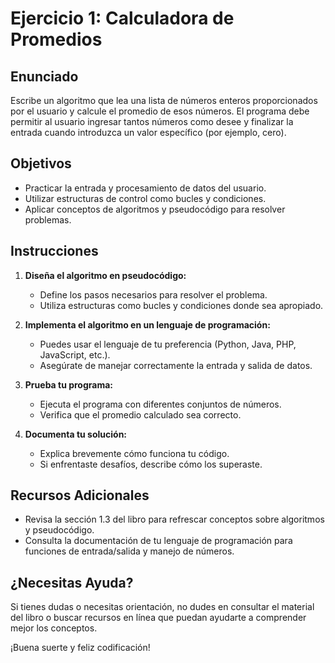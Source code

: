 # Ejercicio 1: Calculadora de Promedios

## Enunciado

Escribe un algoritmo que lea una lista de números enteros proporcionados por el usuario y calcule el promedio de esos números. El programa debe permitir al usuario ingresar tantos números como desee y finalizar la entrada cuando introduzca un valor específico (por ejemplo, cero).

## Objetivos

- Practicar la entrada y procesamiento de datos del usuario.
- Utilizar estructuras de control como bucles y condiciones.
- Aplicar conceptos de algoritmos y pseudocódigo para resolver problemas.

## Instrucciones

1. **Diseña el algoritmo en pseudocódigo:**
   - Define los pasos necesarios para resolver el problema.
   - Utiliza estructuras como bucles y condiciones donde sea apropiado.

2. **Implementa el algoritmo en un lenguaje de programación:**
   - Puedes usar el lenguaje de tu preferencia (Python, Java, PHP, JavaScript, etc.).
   - Asegúrate de manejar correctamente la entrada y salida de datos.

3. **Prueba tu programa:**
   - Ejecuta el programa con diferentes conjuntos de números.
   - Verifica que el promedio calculado sea correcto.

4. **Documenta tu solución:**
   - Explica brevemente cómo funciona tu código.
   - Si enfrentaste desafíos, describe cómo los superaste.

## Recursos Adicionales

- Revisa la sección 1.3 del libro para refrescar conceptos sobre algoritmos y pseudocódigo.
- Consulta la documentación de tu lenguaje de programación para funciones de entrada/salida y manejo de números.

## ¿Necesitas Ayuda?

Si tienes dudas o necesitas orientación, no dudes en consultar el material del libro o buscar recursos en línea que puedan ayudarte a comprender mejor los conceptos.

¡Buena suerte y feliz codificación!
